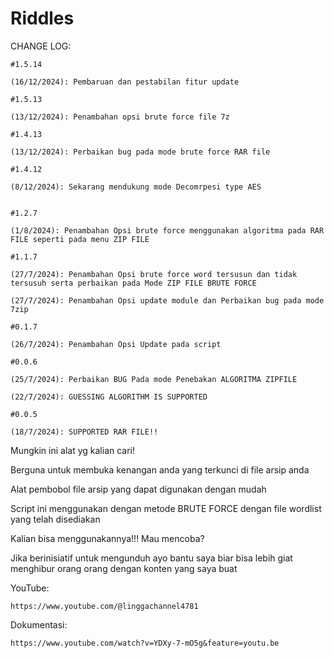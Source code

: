 # Riddles

CHANGE LOG:

    #1.5.14

    (16/12/2024): Pembaruan dan pestabilan fitur update

    #1.5.13

    (13/12/2024): Penambahan opsi brute force file 7z

    #1.4.13 

    (13/12/2024): Perbaikan bug pada mode brute force RAR file

    #1.4.12

    (8/12/2024): Sekarang mendukung mode Decomrpesi type AES


    #1.2.7

    (1/8/2024): Penambahan Opsi brute force menggunakan algoritma pada RAR FILE seperti pada menu ZIP FILE

    #1.1.7

    (27/7/2024): Penambahan Opsi brute force word tersusun dan tidak tersusuh serta perbaikan pada Mode ZIP FILE BRUTE FORCE
    
    (27/7/2024): Penambahan Opsi update module dan Perbaikan bug pada mode 7zip

    #0.1.7
    
    (26/7/2024): Penambahan Opsi Update pada script

    #0.0.6

    (25/7/2024): Perbaikan BUG Pada mode Penebakan ALGORITMA ZIPFILE
    
    (22/7/2024): GUESSING ALGORITHM IS SUPPORTED

    #0.0.5
    
    (18/7/2024): SUPPORTED RAR FILE!!

Mungkin ini alat yg kalian cari!

Berguna untuk membuka kenangan anda yang terkunci di file arsip anda

Alat pembobol file arsip yang dapat digunakan dengan mudah

Script ini menggunakan dengan metode BRUTE FORCE dengan file wordlist yang telah disediakan

Kalian bisa menggunakannya!!!  Mau mencoba?

Jika berinisiatif untuk mengunduh ayo bantu saya biar bisa lebih giat menghibur orang orang dengan konten yang saya buat


YouTube:
    
    https://www.youtube.com/@linggachannel4781

Dokumentasi:

    https://www.youtube.com/watch?v=YDXy-7-mO5g&feature=youtu.be
